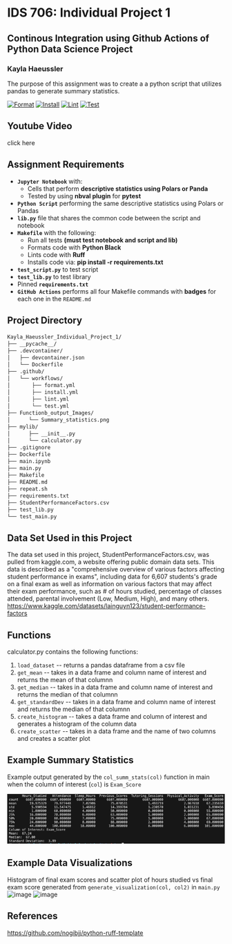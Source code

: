 # IDS 706: Individual Project 1

## Continous Integration using Github Actions of Python Data Science Project
### Kayla Haeussler

The purpose of this assignment was to create a a python script that utilizes pandas to generate summary statistics.

[![Format](https://github.com/nogibjj/Kayla_Haeussler_Individual_Project_1/actions/workflows/format.yml/badge.svg)](https://github.com/nogibjj/Kayla_Haeussler_Individual_Project_1/actions/workflows/format.yml) [![Install](https://github.com/nogibjj/Kayla_Haeussler_Individual_Project_1/actions/workflows/install.yml/badge.svg)](https://github.com/nogibjj/Kayla_Haeussler_Individual_Project_1/actions/workflows/install.yml) [![Lint](https://github.com/nogibjj/Kayla_Haeussler_Individual_Project_1/actions/workflows/lint.yml/badge.svg)](https://github.com/nogibjj/Kayla_Haeussler_Individual_Project_1/actions/workflows/lint.yml) [![Test](https://github.com/nogibjj/Kayla_Haeussler_Individual_Project_1/actions/workflows/test.yml/badge.svg)](https://github.com/nogibjj/Kayla_Haeussler_Individual_Project_1/actions/workflows/test.yml)
## Youtube Video
click here

## Assignment Requirements
* __`Jupyter Notebook`__ with:
  - Cells that perform __descriptive statistics using Polars or Panda__
  - Tested by using __nbval plugin__ for __pytest__
*	__`Python Script`__ performing the same descriptive statistics using Polars or Pandas
* __`lib.py`__ file that shares the common code between the script and notebook
* __`Makefile`__ with the following:
  - Run all tests __(must test notebook and script and lib)__
  - Formats code with __Python Black__
  - Lints code with __Ruff__
  - Installs code via:  __pip install -r requirements.txt__
*	__`test_script.py`__ to test script
*	__`test_lib.py`__ to test library
*	Pinned __`requirements.txt`__
*	__`GitHub Actions`__ performs all four Makefile commands with __badges__ for each one in the `README.md`

## Project Directory
```
Kayla_Haeussler_Individual_Project_1/
├── __pycache__/
├── .devcontainer/
│   ├── devcontainer.json
│   └── Dockerfile
├── .github/
│   └── workflows/
│       ├── format.yml
│       ├── install.yml
│       ├── lint.yml
│       └── test.yml
├── Functionb_output_Images/
│      └── Summary_statistics.png
├── mylib/
│      ├── __init__.py
│      └── calculator.py
├── .gitignore
├── Dockerfile
├── main.ipynb
├── main.py
├── Makefile
├── README.md
├── repeat.sh
├── requirements.txt
├── StudentPerformanceFactors.csv
├── test_lib.py
└── test_main.py
```


## Data Set Used in this Project
The data set used in this project, StudentPerformanceFactors.csv, was pulled from kaggle.com, a website offering public domain data sets. This data is described as a "comprehensive overview of various factors affecting student performance in exams", including data for 6,607 students's grade on a final exam as well as information on various factors that may affect their exam performance, such as # of hours studied, percentage of classes attended, parental involvement (Low, Medium, High), and many others.
https://www.kaggle.com/datasets/lainguyn123/student-performance-factors

## Functions
calculator.py contains the following functions: 
1. ```load_dataset``` -- returns a pandas dataframe from a csv file
2. ```get_mean``` -- takes in a data frame and column name of interest and returns the mean of that columnn
3. ```get_median``` -- takes in a data frame and column name of interest and returns the median of that columnn
4. ```get_standardDev``` -- takes in a data frame and column name of interest and returns the median of that columnn
5. ```create_histogram``` -- takes a data frame and column of interest and generates a histogram of the column data
6. ```create_scatter``` -- takes in a data frame and the name of two columns and creates a scatter plot

## Example Summary Statistics
Example output generated by the ```col_summ_stats(col)``` function in main when the column of interest (```col```) is ```Exam_Score```

![image](Function_output_Images/Summary_statitics.png)

## Example Data Visualizations
Histogram of final exam scores and scatter plot of hours studied vs final exam score generated from ```generate_visualization(col, col2)``` in ```main.py```
![image](https://github.com/user-attachments/assets/d6db7e62-b8dc-40ee-836a-d8da33178115)
![image](https://github.com/user-attachments/assets/0f2a5520-91f0-493c-ab3f-0a6c9039799a)


## References
https://github.com/nogibjj/python-ruff-template